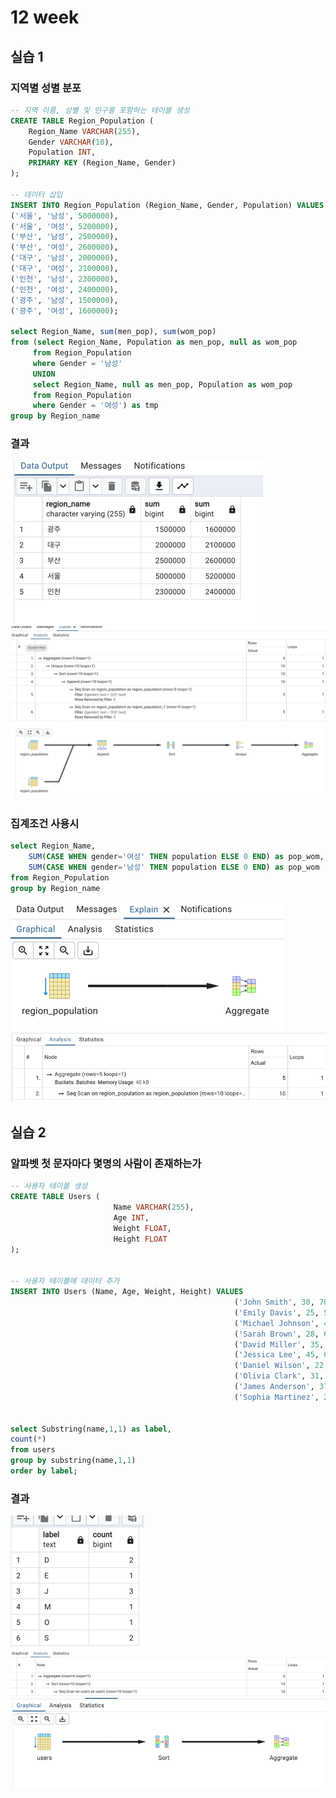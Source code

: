 # 12 week

## 실습 1
### 지역별 성별 분포
```sql
-- 지역 이름, 성별 및 인구를 포함하는 테이블 생성
CREATE TABLE Region_Population (
    Region_Name VARCHAR(255),
    Gender VARCHAR(10),
    Population INT,
    PRIMARY KEY (Region_Name, Gender)
);

-- 데이터 삽입
INSERT INTO Region_Population (Region_Name, Gender, Population) VALUES
('서울', '남성', 5000000),
('서울', '여성', 5200000),
('부산', '남성', 2500000),
('부산', '여성', 2600000),
('대구', '남성', 2000000),
('대구', '여성', 2100000),
('인천', '남성', 2300000),
('인천', '여성', 2400000),
('광주', '남성', 1500000),
('광주', '여성', 1600000);

select Region_Name, sum(men_pop), sum(wom_pop)
from (select Region_Name, Population as men_pop, null as wom_pop
	 from Region_Population
	 where Gender = '남성'
	 UNION
	 select Region_Name, null as men_pop, Population as wom_pop 
	 from Region_Population
	 where Gender = '여성') as tmp
group by Region_name
```
### 결과
![img.png](image/juhee-img.png)
![img_1.png](image/juhee-img_1.png)
![img_2.png](image/juhee-img_2.png)

### 집계조건 사용시
````sql
select Region_Name,
	SUM(CASE WHEN gender='여성' THEN population ELSE 0 END) as pop_wom,
	SUM(CASE WHEN gender='남성' THEN population ELSE 0 END) as pop_wom
from Region_Population
group by Region_name
````
![img.png](image/juhee-img_4.png)
![img_1.png](image/juhee-img_5.png)

## 실습 2
### 알파벳 첫 문자마다 몇명의 사람이 존재하는가
```sql
-- 사용자 테이블 생성
CREATE TABLE Users (
                       Name VARCHAR(255),
                       Age INT,
                       Weight FLOAT,
                       Height FLOAT
);


-- 사용자 테이블에 데이터 추가
INSERT INTO Users (Name, Age, Weight, Height) VALUES
                                                  ('John Smith', 30, 70.5, 175.2),
                                                  ('Emily Davis', 25, 55.0, 162.5),
                                                  ('Michael Johnson', 40, 80.2, 180.0),
                                                  ('Sarah Brown', 28, 65.3, 168.9),
                                                  ('David Miller', 35, 75.0, 170.5),
                                                  ('Jessica Lee', 45, 68.7, 167.3),
                                                  ('Daniel Wilson', 22, 70.8, 181.6),
                                                  ('Olivia Clark', 31, 58.5, 159.8),
                                                  ('James Anderson', 37, 82.4, 178.2),
                                                  ('Sophia Martinez', 29, 63.2, 166.0);


select Substring(name,1,1) as label,
count(*)
from users
group by substring(name,1,1)
order by label;

```

### 결과
![img_1.png](image/juhee-img_6.png)
![img_2.png](image/juhee-img_7.png)
![img.png](image/juhee-img_3.png)
